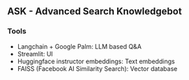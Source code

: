 ## ASK - Advanced Search Knowledgebot

### Tools
- Langchain + Google Palm: LLM based Q&A
- Streamlit: UI
- Huggingface instructor embeddings: Text embeddings
- FAISS (Facebook AI Similarity Search): Vector database
